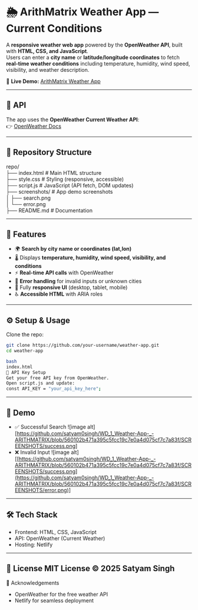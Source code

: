 
# 🌦️ ArithMatrix Weather App — Current Conditions

A **responsive weather web app** powered by the **OpenWeather API**, built with **HTML, CSS, and JavaScript**.  
Users can enter a **city name** or **latitude/longitude coordinates** to fetch **real-time weather conditions** including temperature, humidity, wind speed, visibility, and weather description.  

🔗 **Live Demo:** [ArithMatrix Weather App](https://weather-app-arithmatrix.netlify.app)  

---

## 📡 API
The app uses the **OpenWeather Current Weather API**:  
👉 [OpenWeather Docs](https://openweathermap.org/current)  

---

## 📁 Repository Structure
repo/<br>
├── index.html # Main HTML structure <br>
├── style.css # Styling (responsive, accessible)<br>
├── script.js # JavaScript (API fetch, DOM updates)<br>
├── screenshots/ # App demo screenshots<br>
│ ├── search.png<br>
│ └── error.png<br>
├── README.md # Documentation<br>

---

## 🚀 Features
- 🌍 **Search by city name or coordinates (lat,lon)**  
- 🌡️ Displays **temperature, humidity, wind speed, visibility, and conditions**  
- ⚡ **Real-time API calls** with OpenWeather  
- 🛑 **Error handling** for invalid inputs or unknown cities  
- 📱 Fully **responsive UI** (desktop, tablet, mobile)  
- ♿ **Accessible HTML** with ARIA roles  

---

## ⚙️ Setup & Usage
Clone the repo:
```bash
git clone https://github.com/your-username/weather-app.git
cd weather-app

bash
index.html
🔑 API Key Setup
Get your free API key from OpenWeather.
Open script.js and update:
const API_KEY = "your_api_key_here";
```
---
## 📸 Demo
* ✅ Successful Search ![image alt][https://github.com/satyam0singh/WD_1_Weather-App-_-ARITHMATRIX/blob/560102b471a395c5fcc19c7e0a4d075cf7c7a83f/SCREENSHOTS/success.png]
* ❌ Invalid Input ![image alt][[https://github.com/satyam0singh/WD_1_Weather-App-_-ARITHMATRIX/blob/560102b471a395c5fcc19c7e0a4d075cf7c7a83f/SCREENSHOTS/success.png](https://github.com/satyam0singh/WD_1_Weather-App-_-ARITHMATRIX/blob/560102b471a395c5fcc19c7e0a4d075cf7c7a83f/SCREENSHOTS/error.png)]
---
## 🛠️ Tech Stack
* Frontend: HTML, CSS, JavaScript
* API: OpenWeather (Current Weather)
* Hosting: Netlify
---
📜 License
MIT License © 2025 Satyam Singh
---
🙌 Acknowledgements
* OpenWeather for the free weather API
* Netlify for seamless deployment
